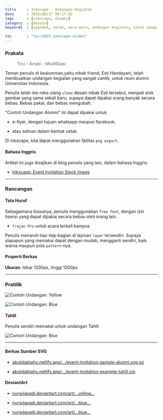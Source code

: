 ```yaml
---
title     : Inkscape - Undangan Kegiatan
date      : 2015/08/17 09:17:35
tags      : [inkscape, alumni]
category  : [desain]
keywords  : [spanduk, cetak, woro-woro, undangan kegiatan, stock image, ILUNI UI]

toc       : "toc/2015-inkscape-alumni"
---
```


### Prakata

> Tiru - Amati - Modifikasi

Teman penulis di kealumnian,yaitu mbak friend, Esti Handayani,
telah membuatkan undangan kegiatan yang sangat cantik,
untuk reuni alumni Universitas Indonesia.

Penulis telah me-reka ulang `clone` desain mbak Esti tersebut,
menjadi stok gambar yang sama sekali baru,
supaya dapat dipakai orang banyak secara bebas.
Bebas pakai, dan bebas mengubah.

"Contoh Undangan Alumni" ini dapat dipakai  untuk

* e-flyer, dengan tujuan whatsapp maupun facebook.

* atau salinan dalam bentuk cetak

Di inkscape, kita dapat menggunakan failitas `png export`.

#### Bahasa Inggris

Artikel ini juga disajikan di blog penulis yang lain,
dalam bahasa Inggris:

* [Inkscape: Event Invitation Stock Image][english-version]

-- -- --

### Rancangan

#### Tata Huruf

Sebagaimana biasanya, penulis menggunakan `free font`,
dengan izin lisensi yang dapat dipakai secara bebas oleh orang lain.

* `Trajan Pro` untuk acara terkait kampus

Penulis menaruh tiap-tiap bagian di lapisan `layer` tersendiri.
Supaya siapapun yang memakai dapat dengan mudah,
mengganti sendiri, baik warna maupun pola `pattern`-nya.

#### Properti Berkas

**Ukuran**: lebar 1200px, tinggi 1200px

-- -- --

### Pratilik

![Contoh Undangan: Yellow][image-yellow-invitation]

![Contoh Undangan: Blue][image-blue-invitation]

#### Tahlil

Penulis sendiri memakai untuk undangan Tahlil

![Contoh Undangan: Blue][image-tahlil-invitation]


-- -- --

#### Berkas Sumber SVG

* [akutidaktahu.netlify.app/.../event-invitation-sample-alumni.svg.gz][dotfiles-invitation]

* [akutidaktahu.netlify.app/.../event-invitation-example-tahlil.zip][dotfiles-tahlil]

#### DeviantArt

* [nurwijayadi.deviantart.com/art/...yellow...][deviant-invitation-yellow]

* [nurwijayadi.deviantart.com/art/...blue...][deviant-invitation-blue]

* [nurwijayadi.deviantart.com/art/...blue...][deviant-invitation-tahlil]

[//]: <> ( -- -- -- links below -- -- -- )

[english-version]:      https://epsi-rns.gitlab.io/design/2015/08/17/inkscape-invitation-stock/

[image-yellow-invitation]:   /posts/desain/2015/08-undangan/event-invitation-example-alumni-yellow.png
[image-blue-invitation]:     /posts/desain/2015/08-undangan/event-invitation-example-alumni-blue.png
[image-tahlil-invitation]:   /posts/desain/2015/08-undangan/event-invitation-example-tahlil.png

[dotfiles-invitation]:       /posts/desain/2015/08-undangan/event-invitation-example-alumni.svg.
[dotfiles-tahlil]:           /posts/desain/2015/08-undangan/event-invitation-example-tahlil.zip

[deviant-invitation-yellow]: http://nurwijayadi.deviantart.com/art/Undangan-Alumni-645736320
[deviant-invitation-blue]:   http://nurwijayadi.deviantart.com/art/Undangan-Alumni-645736708
[deviant-invitation-tahlil]: https://www.deviantart.com/nurwijayadi/art/Undangan-Tahlil-Digital-Target-646340609
